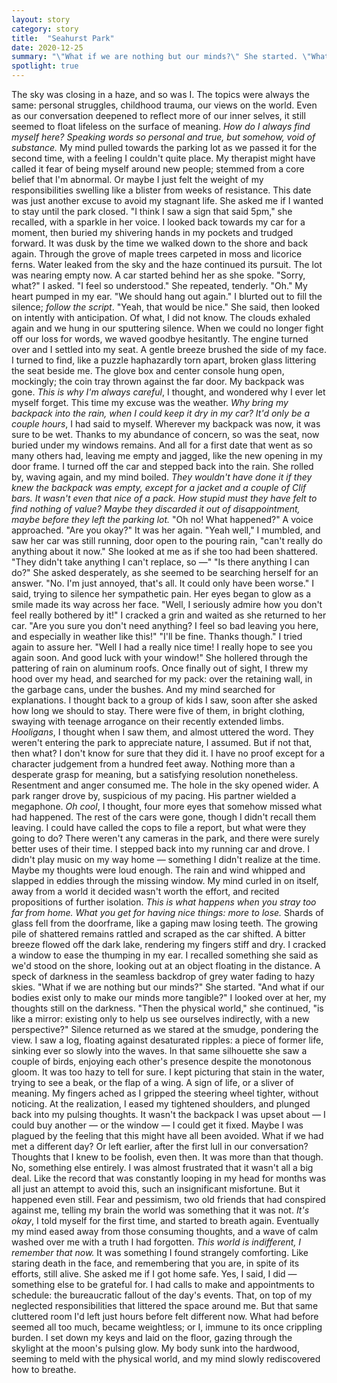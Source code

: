 ```yaml
---
layout: story
category: story
title:  "Seahurst Park"
date: 2020-12-25
summary: "\"What if we are nothing but our minds?\" She started. \"What if our bodies exist only to make our minds more tangible, and...\""
spotlight: true
---
```


The sky was closing in a haze, and so was I.
	The topics were always the same: personal struggles, childhood trauma, our views on the world. Even as our conversation deepened to reflect more of our inner selves, it still seemed to float lifeless on the surface of meaning. <i>How do I always find myself here? Speaking words so personal and true, but somehow, void of substance.</i>
	My mind pulled towards the parking lot as we passed it for the second time, with a feeling I couldn't quite place. My therapist might have called it fear of being myself around new people; stemmed from a core belief that I'm abnormal. Or maybe I just felt the weight of my responsibilities swelling like a blister from weeks of resistance. This date was just another excuse to avoid my stagnant life.
	She asked me if I wanted to stay until the park closed. "I think I saw a sign that said 5pm," she recalled, with a sparkle in her voice.
	I looked back towards my car for a moment, then buried my shivering hands in my pockets and trudged forward.
	It was dusk by the time we walked down to the shore and back again. Through the grove of maple trees carpeted in moss and licorice ferns. Water leaked from the sky and the haze continued its pursuit. The lot was nearing empty now.
	A car started behind her as she spoke.
	"Sorry, what?" I asked.
	"I feel so understood." She repeated, tenderly.
	"Oh." My heart pumped in my ear. "We should hang out again." I blurted out to fill the silence; <i>follow the script</i>.
	"Yeah, that would be nice." She said, then looked on intently with anticipation. Of what, I did not know.
	The clouds exhaled again and we hung in our sputtering silence. When we could no longer fight off our loss for words, we waved goodbye hesitantly.
    The engine turned over and I settled into my seat. A gentle breeze brushed the side of my face. I turned to find, like a puzzle haphazardly torn apart, broken glass littering the seat beside me. The glove box and center console hung open, mockingly; the coin tray thrown against the far door. My backpack was gone.
	<i>This is why I'm always careful</i>, I thought, and wondered why I ever let myself forget. This time my excuse was the weather. <i>Why bring my backpack into the rain, when I could keep it dry in my car? It'd only be a couple hours</i>, I had said to myself.
	Wherever my backpack was now, it was sure to be wet. Thanks to my abundance of concern, so was the seat, now buried under my windows remains. And all for a first date that went as so many others had, leaving me empty and jagged, like the new opening in my door frame.
	I turned off the car and stepped back into the rain. She rolled by, waving again, and my mind boiled.
	<i>They wouldn't have done it if they knew the backpack was empty, except for a jacket and a couple of Clif bars. It wasn't even that nice of a pack. How stupid must they have felt to find nothing of value? Maybe they discarded it out of disappointment, maybe before they left the parking lot.</i>
	"Oh no! What happened?" A voice approached. "Are you okay?"
	It was her again.
	"Yeah well," I mumbled, and saw her car was still running, door open to the pouring rain, "can't really do anything about it now."
	She looked at me as if she too had been shattered.
	"They didn't take anything I can't replace, so —"
	"Is there anything I can do?" She asked desperately, as she seemed to be searching herself for an answer.
	"No. I'm just annoyed, that's all. It could only have been worse." I said, trying to silence her sympathetic pain.
	Her eyes began to glow as a smile made its way across her face. "Well, I seriously admire how you don't feel really bothered by it!"
	I cracked a grin and waited as she returned to her car.
	"Are you sure you don't need anything? I feel so bad leaving you here, and especially in weather like this!"
	"I'll be fine. Thanks though." I tried again to assure her.
	"Well I had a really nice time! I really hope to see you again soon. And good luck with your window!" She hollered through the pattering of rain on aluminum roofs.
	Once finally out of sight, I threw my hood over my head, and searched for my pack: over the retaining wall, in the garbage cans, under the bushes. And my mind searched for explanations.
	I thought back to a group of kids I saw, soon after she asked how long we should to stay. There were five of them, in bright clothing, swaying with teenage arrogance on their recently extended limbs. <i>Hooligans</i>, I thought when I saw them, and almost uttered the word. They weren't entering the park to appreciate nature, I assumed. But if not that, then what?
	I don't know for sure that they did it. I have no proof except for a character judgement from a hundred feet away. Nothing more than a desperate grasp for meaning, but a satisfying resolution nonetheless. Resentment and anger consumed me.
	The hole in the sky opened wider. A park ranger drove by, suspicious of my pacing. His partner wielded a megaphone. <i>Oh cool</i>, I thought, four more eyes that somehow missed what had happened. The rest of the cars were gone, though I didn't recall them leaving. I could have called the cops to file a report, but what were they going to do? There weren't any cameras in the park, and there were surely better uses of their time. I stepped back into my running car and drove.
	I didn't play music on my way home — something I didn't realize at the time. Maybe my thoughts were loud enough. The rain and wind whipped and slapped in eddies through the missing window. My mind curled in on itself, away from a world it decided wasn't worth the effort, and recited propositions of further isolation. <i>This is what happens when you stray too far from home. What you get for having nice things: more to lose.</i>
	Shards of glass fell from the doorframe, like a gaping maw losing teeth. The growing pile of shattered remains rattled and scraped as the car shifted. A bitter breeze flowed off the dark lake, rendering my fingers stiff and dry. I cracked a window to ease the thumping in my ear.
	I recalled something she said as we'd stood on the shore, looking out at an object floating in the distance. A speck of darkness in the seamless backdrop of grey water fading to hazy skies.
	"What if we are nothing but our minds?" She started. "And what if our bodies exist only to make our minds more tangible?"
    I looked over at her, my thoughts still on the darkness.
    "Then the physical world," she continued, "is like a mirror: existing only to help us see ourselves indirectly, with a new perspective?"
	Silence returned as we stared at the smudge, pondering the view.
	I saw a log, floating against desaturated ripples: a piece of former life, sinking ever so slowly into the waves. In that same silhouette she saw a couple of birds, enjoying each other's presence despite the monotonous gloom. It was too hazy to tell for sure.
	I kept picturing that stain in the water, trying to see a beak, or the flap of a wing. A sign of life, or a sliver of meaning.
	My fingers ached as I gripped the steering wheel tighter, without noticing. At the realization, I eased my tightened shoulders, and plunged back into my pulsing thoughts.
	It wasn't the backpack I was upset about — I could buy another — or the window — I could get it fixed. Maybe I was plagued by the feeling that this might have all been avoided. What if we had met a different day? Or left earlier, after the first lull in our conversation? Thoughts that I knew to be foolish, even then. It was more than that though. No, something else entirely. I was almost frustrated that it wasn't all a big deal. Like the record that was constantly looping in my head for months was all just an attempt to avoid this, such an insignificant misfortune. But it happened even still. Fear and pessimism, two old friends that had conspired against me, telling my brain the world was something that it was not.
	<i>It's okay</i>, I told myself for the first time, and started to breath again.
	Eventually my mind eased away from those consuming thoughts, and a wave of calm washed over me with a truth I had forgotten. <i>This world is indifferent, I remember that now.</i> It was something I found strangely comforting. Like staring death in the face, and remembering that you are, in spite of its efforts, still alive.
	She asked me if I got home safe. Yes, I said, I did — something else to be grateful for.
	I had calls to make and appointments to schedule: the bureaucratic fallout of the day's events. That, on top of my neglected responsibilities that littered the space around me. But that same cluttered room I'd left just hours before felt different now. What had before seemed all too much, became weightless; or I, immune to its once crippling burden. I set down my keys and laid on the floor, gazing through the skylight at the moon's pulsing glow. My body sunk into the hardwood, seeming to meld with the physical world, and my mind slowly rediscovered how to breathe.
